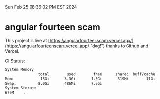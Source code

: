 Sun Feb 25 08:36:02 PM EST 2024

# angular fourteen scam


This project is live at [https://angularfourteenscam.vercel.app/](https://angularfourteenscam.vercel.app/ "dog!") thanks to Github and Vercel.

CI Status: 

```bash
System Memory
               total        used        free      shared  buff/cache   available
Mem:            15Gi       3.3Gi       1.6Gi       319Mi        11Gi        11Gi
Swap:          8.0Gi       486Mi       7.5Gi
System Storage
679M	.
```
